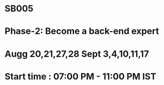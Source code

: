 # SB005
# Phase-2: Become a back-end expert 
# Augg 20,21,27,28 Sept 3,4,10,11,17 
# Start time : 07:00 PM - 11:00 PM IST

